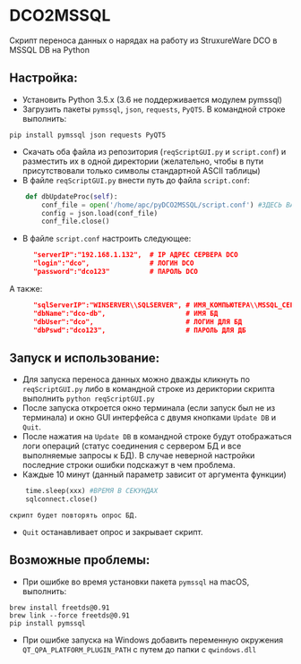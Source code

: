 # DCO2MSSQL
Скрипт переноса данных о нарядах на работу из StruxureWare DCO в MSSQL DB на Python

## Настройка:
- Установить Python 3.5.x (3.6 не поддерживается модулем pymssql)
- Загрузить пакеты `pymssql`, `json`, `requests`, `PyQT5`. В командной строке выполнить:

```
pip install pymssql json requests PyQT5
```
- Скачать оба файла из репозитория (`reqScriptGUI.py` и `script.conf`) и разместить их в одной директории (желательно, чтобы в пути присутствовали только символы стандартной ASCII таблицы)
- В файле `reqScriptGUI.py` внести путь до файла `script.conf`:

```python
    def dbUpdateProc(self):
        conf_file = open('/home/apc/pyDCO2MSSQL/script.conf') #ЗДЕСЬ ВАШ ПУТЬ ДО script.conf
        config = json.load(conf_file)
        conf_file.close()
 ```
 - В файле `script.conf` настроить следующее:
 ```json
       "serverIP":"192.168.1.132",  # IP АДРЕС СЕРВЕРА DCO
	   "login":"dco",               # ЛОГИН DCO
	   "password":"dco123"          # ПАРОЛЬ DCO
 ```
   А также:
 ```json
       "sqlServerIP":"WINSERVER\\SQLSERVER", # ИМЯ_КОМПЬЮТЕРА\\MSSQL_СЕРВЕР
	   "dbName":"dco-db",                    # ИМЯ БД
	   "dbUser":"dco",                       # ЛОГИН ДЛЯ БД
	   "dbPswd":"dco123",                    # ПАРОЛЬ ДЛЯ ДБ
  ```
## Запуск и использование:
- Для запуска переноса данных можно дважды кликнуть по `reqScriptGUI.py` либо в командной строке из дериктории скрипта выполнить `python reqScriptGUI.py`
- После запуска откроется окно терминала (если запуск был не из терминала) и окно GUI интерфейса с двумя кнопками `Update DB` и `Quit`. 
- После нажатия на `Update DB` в командной строке будут отображаться логи операций (статус соединения с сервером БД и все выполняемые запросы к БД). В случае неверной настройки последние строки ошибки подскажут в чем проблема.
- Каждые 10 минут (данный параметр зависит от аргумента функции) 
```python
    time.sleep(xxx) #ВРЕМЯ В СЕКУНДАХ
    sqlconnect.close()
```
    скрипт будет повторять опрос БД. 
- `Quit` останавливает опрос и закрывает скрипт.

## Возможные проблемы:
- При ошибке во время установки пакета `pymssql` на macOS, выполнить:
```
brew install freetds@0.91
brew link --force freetds@0.91
pip install pymssql
```
- При ошибке запуска на Windows добавить переменную окружения `QT_QPA_PLATFORM_PLUGIN_PATH` с путем до папки с `qwindows.dll`
